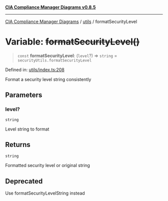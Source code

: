 [**CIA Compliance Manager Diagrams v0.8.5**](../../README.md)

***

[CIA Compliance Manager Diagrams](../../modules.md) / [utils](../README.md) / formatSecurityLevel

# Variable: ~~formatSecurityLevel()~~

> `const` **formatSecurityLevel**: (`level`?) => `string` = `securityUtils.formatSecurityLevel`

Defined in: [utils/index.ts:208](https://github.com/Hack23/cia-compliance-manager/blob/4f2006283e1cd56feb8daea1f810b2bc8c1b1d1b/src/utils/index.ts#L208)

Format a security level string consistently

## Parameters

### level?

`string`

Level string to format

## Returns

`string`

Formatted security level or original string

## Deprecated

Use formatSecurityLevelString instead

